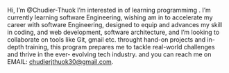 Hi, I’m @Chudier-Thuok
I’m interested in of learning programmimg . 
I’m currently learning software Engineering, wishing am in to accelerate my career with software Engineering, 
designed to equip and advances my skill in coding, and web development, software architecture, 
and I’m looking to collaborate on tools like Git, gmail etc. throught hand-on projects and in-depth training, 
this program prepares me to tackle real-world challenges and thrive in the ever- evolving tech industry.
and you can reach me on EMAIL: chudierjthuok30@gmail.com.

<!---
Chudier-Thuok/Chudier-Thuok is a ✨ special ✨ repository because its `README.md` (this file) appears on your GitHub profile.
You can click the Preview link to take a look at your changes.
--->
